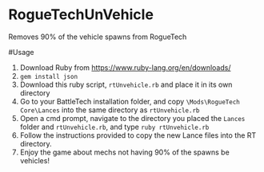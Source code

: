 # RogueTechUnVehicle
Removes 90% of the vehicle spawns from RogueTech

#Usage
1) Download Ruby from https://www.ruby-lang.org/en/downloads/
2) `gem install json`
3) Download this ruby script, `rtUnvehicle.rb` and place it in its own directory
4) Go to your BattleTech installation folder, and copy `\Mods\RogueTech Core\Lances` into the same directory as `rtUnvehicle.rb`
5) Open a cmd prompt, navigate to the directory you placed the `Lances` folder and `rtUnvehicle.rb`, and type `ruby rtUnvehicle.rb`
6) Follow the instructions provided to copy the new Lance files into the RT directory.
7) Enjoy the game about mechs not having 90% of the spawns be vehicles!
